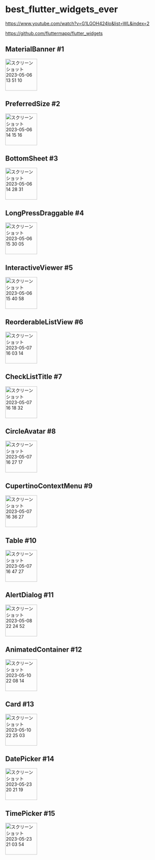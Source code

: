 # best_flutter_widgets_ever
https://www.youtube.com/watch?v=G1LGOH424lo&list=WL&index=2

https://github.com/fluttermapp/flutter_widgets

## MaterialBanner #1

<img width="100" alt="スクリーンショット 2023-05-06 13 51 10" src="https://user-images.githubusercontent.com/47273077/236600565-5ed98bd1-91e6-44fb-bdea-bf5513e2b049.png">

## PreferredSize #2

<img width="100" alt="スクリーンショット 2023-05-06 14 15 16" src="https://user-images.githubusercontent.com/47273077/236601492-b0e5eff2-7d92-4b28-a96e-3b937cb5f422.png">

## BottomSheet #3

<img width="100" alt="スクリーンショット 2023-05-06 14 28 31" src="https://user-images.githubusercontent.com/47273077/236602100-c61665a4-ee5a-45bf-8b08-49c3632e6469.png">

## LongPressDraggable #4

<img width="100" alt="スクリーンショット 2023-05-06 15 30 05" src="https://user-images.githubusercontent.com/47273077/236606408-133bfc38-d3dc-4cc6-8942-4b289ebf3128.png">

## InteractiveViewer #5
<img width="100" alt="スクリーンショット 2023-05-06 15 40 58" src="https://user-images.githubusercontent.com/47273077/236607711-31ebab02-88a7-419b-84a5-5f3a70b36d44.png">

## ReorderableListView #6
<img width="100" alt="スクリーンショット 2023-05-07 16 03 14" src="https://user-images.githubusercontent.com/47273077/236662949-1942b8b8-de96-47e8-94f4-443a541242c4.png">

## CheckListTitle #7
<img width="100" alt="スクリーンショット 2023-05-07 16 18 32" src="https://user-images.githubusercontent.com/47273077/236663608-d8e1f725-0da7-4474-b899-2209296803f5.png">

## CircleAvatar #8
<img width="100" alt="スクリーンショット 2023-05-07 16 27 17" src="https://user-images.githubusercontent.com/47273077/236663937-de0c7435-b6d9-483f-b6bf-cb84bf80e9ea.png">

## CupertinoContextMenu #9

<img width="100" alt="スクリーンショット 2023-05-07 16 36 27" src="https://user-images.githubusercontent.com/47273077/236664360-57bb2b71-b9fe-4615-b5c0-55109cbcb7eb.png">

## Table #10

<img width="100" alt="スクリーンショット 2023-05-07 16 47 27" src="https://user-images.githubusercontent.com/47273077/236664797-01edfc62-0c1c-46e1-ab08-6ad0fb08f8bf.png">

## AlertDialog #11

<img width="100" alt="スクリーンショット 2023-05-08 22 24 52" src="https://user-images.githubusercontent.com/47273077/236835936-c83e5f14-1c58-466a-a78d-55885388ebb2.png">

## AnimatedContainer #12

<img width="100" alt="スクリーンショット 2023-05-10 22 08 14" src="https://github.com/YamamotoDesu/best_flutter_widgets_ever/assets/47273077/f204ab4d-0fb7-4cd2-ac44-1758d95b5ed1">

## Card #13

<img width="100" alt="スクリーンショット 2023-05-10 22 25 03" src="https://github.com/YamamotoDesu/best_flutter_widgets_ever/assets/47273077/52929a35-7c6d-4357-b4a5-f72247849f75">

## DatePicker #14

<img width="100" alt="スクリーンショット 2023-05-23 20 21 19" src="https://github.com/YamamotoDesu/best_flutter_widgets_ever/assets/47273077/b1defb34-70d6-4200-81d1-9158a76ef684">

## TimePicker #15

<img width="100" alt="スクリーンショット 2023-05-23 21 03 54" src="https://github.com/YamamotoDesu/best_flutter_widgets_ever/assets/47273077/34c7cd90-494c-437f-8b4c-e17066703276">



